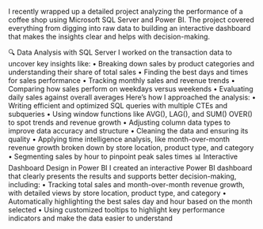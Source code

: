 I recently wrapped up a detailed project analyzing the performance of a coffee shop using Microsoft SQL Server and Power BI.
The project covered everything from digging into raw data to building an interactive dashboard that makes the insights clear and helps with decision-making.

🔍 Data Analysis with SQL Server
I worked on the transaction data to uncover key insights like:
•	Breaking down sales by product categories and understanding their share of total sales
•	Finding the best days and times for sales performance
•	Tracking monthly sales and revenue trends
•	Comparing how sales perform on weekdays versus weekends
•	Evaluating daily sales against overall averages
Here’s how I approached the analysis:
•	Writing efficient and optimized SQL queries with multiple CTEs and subqueries
•	Using window functions like AVG(), LAG(), and SUM() OVER() to spot trends and revenue growth
•	Adjusting column data types to improve data accuracy and structure
•	Cleaning the data and ensuring its quality
•	Applying time intelligence analysis, like month-over-month revenue growth broken down by store location, product type, and category
•	Segmenting sales by hour to pinpoint peak sales times
📊 Interactive Dashboard Design in Power BI
I created an interactive Power BI dashboard that clearly presents the results and supports better decision-making, including:
•	Tracking total sales and month-over-month revenue growth, with detailed views by store location, product type, and category
•	Automatically highlighting the best sales day and hour based on the month selected
•	Using customized tooltips to highlight key performance indicators and make the data easier to understand

